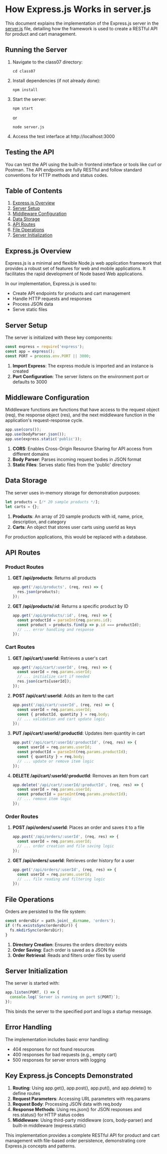 # How Express.js Works in server.js

This document explains the implementation of the Express.js server in the [server.js](file:///d:/xampp8240/htdocs/ROUND64/VUE3/R64-Vue3/class07/server.js) file, detailing how the framework is used to create a RESTful API for product and cart management.

## Running the Server

1. Navigate to the class07 directory:
   ```
   cd class07
   ```

2. Install dependencies (if not already done):
   ```
   npm install
   ```

3. Start the server:
   ```
   npm start
   ```
   or
   ```
   node server.js
   ```

4. Access the test interface at http://localhost:3000

## Testing the API

You can test the API using the built-in frontend interface or tools like curl or Postman. The API endpoints are fully RESTful and follow standard conventions for HTTP methods and status codes.

## Table of Contents
1. [Express.js Overview](#expressjs-overview)
2. [Server Setup](#server-setup)
3. [Middleware Configuration](#middleware-configuration)
4. [Data Storage](#data-storage)
5. [API Routes](#api-routes)
6. [File Operations](#file-operations)
7. [Server Initialization](#server-initialization)

## Express.js Overview

Express.js is a minimal and flexible Node.js web application framework that provides a robust set of features for web and mobile applications. It facilitates the rapid development of Node based Web applications.

In our implementation, Express.js is used to:
- Create API endpoints for products and cart management
- Handle HTTP requests and responses
- Process JSON data
- Serve static files

## Server Setup

The server is initialized with these key components:

```javascript
const express = require('express');
const app = express();
const PORT = process.env.PORT || 3000;
```

1. **Import Express**: The express module is imported and an instance is created
2. **Port Configuration**: The server listens on the environment port or defaults to 3000

## Middleware Configuration

Middleware functions are functions that have access to the request object (req), the response object (res), and the next middleware function in the application's request-response cycle.

```javascript
app.use(cors());
app.use(bodyParser.json());
app.use(express.static('public'));
```

1. **CORS**: Enables Cross-Origin Resource Sharing for API access from different domains
2. **Body Parser**: Parses incoming request bodies in JSON format
3. **Static Files**: Serves static files from the 'public' directory

## Data Storage

The server uses in-memory storage for demonstration purposes:

```javascript
let products = [/* 20 sample products */];
let carts = {};
```

1. **Products**: An array of 20 sample products with id, name, price, description, and category
2. **Carts**: An object that stores user carts using userId as keys

For production applications, this would be replaced with a database.

## API Routes

### Product Routes

1. **GET /api/products**: Returns all products
   ```javascript
   app.get('/api/products', (req, res) => {
     res.json(products);
   });
   ```

2. **GET /api/products/:id**: Returns a specific product by ID
   ```javascript
   app.get('/api/products/:id', (req, res) => {
     const productId = parseInt(req.params.id);
     const product = products.find(p => p.id === productId);
     // ... error handling and response
   });
   ```

### Cart Routes

1. **GET /api/cart/:userId**: Retrieves a user's cart
   ```javascript
   app.get('/api/cart/:userId', (req, res) => {
     const userId = req.params.userId;
     // ... initialize cart if needed
     res.json(carts[userId]);
   });
   ```

2. **POST /api/cart/:userId**: Adds an item to the cart
   ```javascript
   app.post('/api/cart/:userId', (req, res) => {
     const userId = req.params.userId;
     const { productId, quantity } = req.body;
     // ... validation and cart update logic
   });
   ```

3. **PUT /api/cart/:userId/:productId**: Updates item quantity in cart
   ```javascript
   app.put('/api/cart/:userId/:productId', (req, res) => {
     const userId = req.params.userId;
     const productId = parseInt(req.params.productId);
     const { quantity } = req.body;
     // ... update or remove item logic
   });
   ```

4. **DELETE /api/cart/:userId/:productId**: Removes an item from cart
   ```javascript
   app.delete('/api/cart/:userId/:productId', (req, res) => {
     const userId = req.params.userId;
     const productId = parseInt(req.params.productId);
     // ... remove item logic
   });
   ```

### Order Routes

1. **POST /api/orders/:userId**: Places an order and saves it to a file
   ```javascript
   app.post('/api/orders/:userId', (req, res) => {
     const userId = req.params.userId;
     // ... order creation and file saving logic
   });
   ```

2. **GET /api/orders/:userId**: Retrieves order history for a user
   ```javascript
   app.get('/api/orders/:userId', (req, res) => {
     const userId = req.params.userId;
     // ... file reading and filtering logic
   });
   ```

## File Operations

Orders are persisted to the file system:

```javascript
const ordersDir = path.join(__dirname, 'orders');
if (!fs.existsSync(ordersDir)) {
  fs.mkdirSync(ordersDir);
}
```

1. **Directory Creation**: Ensures the orders directory exists
2. **Order Saving**: Each order is saved as a JSON file
3. **Order Retrieval**: Reads and filters order files by userId

## Server Initialization

The server is started with:

```javascript
app.listen(PORT, () => {
  console.log(`Server is running on port ${PORT}`);
});
```

This binds the server to the specified port and logs a startup message.

## Error Handling

The implementation includes basic error handling:
- 404 responses for not found resources
- 400 responses for bad requests (e.g., empty cart)
- 500 responses for server errors with logging

## Key Express.js Concepts Demonstrated

1. **Routing**: Using app.get(), app.post(), app.put(), and app.delete() to define routes
2. **Request Parameters**: Accessing URL parameters with req.params
3. **Request Body**: Processing JSON data with req.body
4. **Response Methods**: Using res.json() for JSON responses and res.status() for HTTP status codes
5. **Middleware**: Using third-party middleware (cors, body-parser) and built-in middleware (express.static)

This implementation provides a complete RESTful API for product and cart management with file-based order persistence, demonstrating core Express.js concepts and patterns.